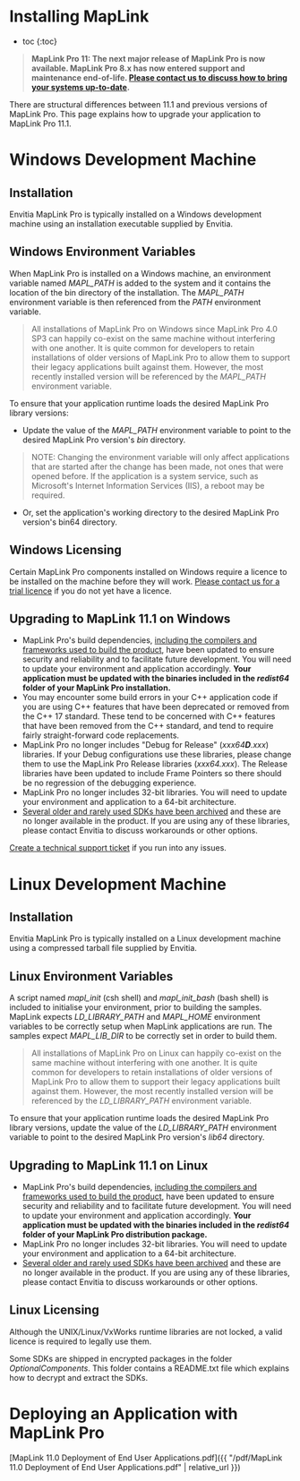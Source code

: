 # Installing MapLink

* toc
{:toc}

> **MapLink Pro 11: The next major release of MapLink Pro is now available. MapLink Pro 8.x has now entered support and maintenance end-of-life. [Please contact us to discuss how to bring your systems up-to-date](https://forms.office.com/e/6ydUswfjEe).**

There are structural differences between 11.1 and previous versions of MapLink Pro. This page explains how to upgrade your application to MapLink Pro 11.1.

# Windows Development Machine
## Installation
Envitia MapLink Pro is typically installed on a Windows development machine using an installation executable supplied by Envitia.

## Windows Environment Variables
When MapLink Pro is installed on a Windows machine, an environment variable named *MAPL_PATH* is added to the system and it contains
the location of the bin directory of the installation. The *MAPL_PATH* environment variable is
then referenced from the *PATH* environment variable.

> All installations of MapLink Pro on Windows since MapLink Pro 4.0 SP3 can happily co-exist on the same
machine without interfering with one another. It is quite common for developers to retain
installations of older versions of MapLink Pro to allow them to support their legacy applications
built against them. However, the most recently installed version will be referenced by the *MAPL_PATH* environment variable.

To ensure that your application runtime loads the desired MapLink Pro library versions:
- Update the value of the *MAPL_PATH* environment variable to point to the desired MapLink Pro version's *bin* directory.
> NOTE: Changing the environment variable will only affect applications that are started
after the change has been made, not ones that were opened before. If the application is
a system service, such as Microsoft's Internet Information Services (IIS), a reboot may
be required.
- Or, set the application's working directory to the desired MapLink Pro version's bin64 directory.

## Windows Licensing
Certain MapLink Pro components installed on Windows require a licence to be installed on the machine before they will work.
[Please contact us for a trial licence](https://forms.office.com/e/Lr7jN9TCC0) if you do not yet have a licence.

## Upgrading to MapLink 11.1 on Windows

- MapLink Pro's build dependencies, [including the compilers and frameworks used to build the product](./platform-support.md#maplink-111-compilers), have been updated to ensure security and reliability and to facilitate future development. You will need to update your environment and application accordingly. **Your application must be updated with the binaries included in the *redist64* folder of your MapLink Pro installation.**
- You may encounter some build errors in your C++ application code if you are using C++ features that have been deprecated or removed from the C++ 17 standard. These tend to be concerned with C++ features that have been removed from the C++ standard, and tend to require fairly straight-forward code replacements.
- MapLink Pro no longer includes "Debug for Release" (*xxx64**D**.xxx*) libraries. If your Debug configurations use these libraries, please change them to use the MapLink Pro Release libraries (*xxx64.xxx*). The Release libraries have been updated to include Frame Pointers so there should be no regression of the debugging experience.
- MapLink Pro no longer includes 32-bit libraries. You will need to update your environment and application to a 64-bit architecture.
- [Several older and rarely used SDKs have been archived](./sdk-support.md) and these are no longer available in the product. If you are using any of these libraries, please contact Envitia to discuss workarounds or other options.

[Create a technical support ticket](https://support.envitia.com) if you run into any issues.


# Linux Development Machine

## Installation
Envitia MapLink Pro is typically installed on a Linux development machine using a compressed tarball file supplied by Envitia.

## Linux Environment Variables
A script named *mapl_init* (csh shell) and *mapl_init_bash* (bash shell) is included to initialise
your environment, prior to building the samples. MapLink expects *LD_LIBRARY_PATH* and
*MAPL_HOME* environment variables to be correctly setup when MapLink applications are run. The
samples expect *MAPL_LIB_DIR* to be correctly set in order to build them.

> All installations of MapLink Pro on Linux can happily co-exist on the same
machine without interfering with one another. It is quite common for developers to retain
installations of older versions of MapLink Pro to allow them to support their legacy applications
built against them. However, the most recently installed version will be referenced by the *LD_LIBRARY_PATH* environment variable.

To ensure that your application runtime loads the desired MapLink Pro library versions, update the value of the *LD_LIBRARY_PATH* environment variable to point to the desired MapLink Pro version's *lib64* directory.

## Upgrading to MapLink 11.1 on Linux

- MapLink Pro's build dependencies, [including the compilers and frameworks used to build the product](./platform-support.md#maplink-111-compilers), have been updated to ensure security and reliability and to facilitate future development. You will need to update your environment and application accordingly. **Your application must be updated with the binaries included in the *redist64* folder of your MapLink Pro distribution package.**
- MapLink Pro no longer includes 32-bit libraries. You will need to update your environment and application to a 64-bit architecture.
- [Several older and rarely used SDKs have been archived](./sdk-support.md) and these are no longer available in the product. If you are using any of these libraries, please contact Envitia to discuss workarounds or other options.

## Linux Licensing
Although the UNIX/Linux/VxWorks runtime libraries are not locked, a valid licence is required to legally use them.

Some SDKs are shipped in encrypted packages in the folder *OptionalComponents*. This folder contains a README.txt file which explains how to decrypt and extract the SDKs.

# Deploying an Application with MapLink Pro
[MapLink 11.0 Deployment of End User Applications.pdf]({{ "/pdf/MapLink 11.0 Deployment of End User Applications.pdf" | relative_url }})
